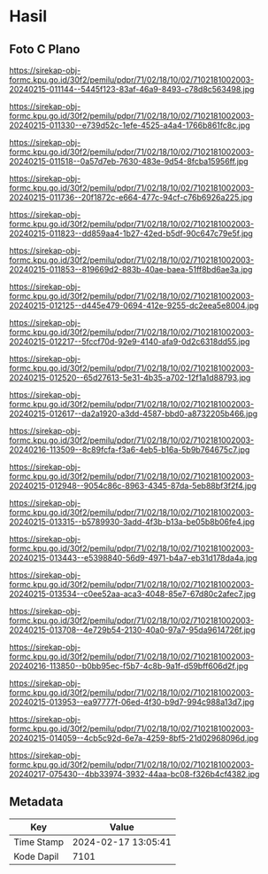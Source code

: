 # Hasil

## Foto C Plano

https://sirekap-obj-formc.kpu.go.id/30f2/pemilu/pdpr/71/02/18/10/02/7102181002003-20240215-011144--5445f123-83af-46a9-8493-c78d8c563498.jpg

https://sirekap-obj-formc.kpu.go.id/30f2/pemilu/pdpr/71/02/18/10/02/7102181002003-20240215-011330--e739d52c-1efe-4525-a4a4-1766b861fc8c.jpg

https://sirekap-obj-formc.kpu.go.id/30f2/pemilu/pdpr/71/02/18/10/02/7102181002003-20240215-011518--0a57d7eb-7630-483e-9d54-8fcba15956ff.jpg

https://sirekap-obj-formc.kpu.go.id/30f2/pemilu/pdpr/71/02/18/10/02/7102181002003-20240215-011736--20f1872c-e664-477c-94cf-c76b6926a225.jpg

https://sirekap-obj-formc.kpu.go.id/30f2/pemilu/pdpr/71/02/18/10/02/7102181002003-20240215-011823--dd859aa4-1b27-42ed-b5df-90c647c79e5f.jpg

https://sirekap-obj-formc.kpu.go.id/30f2/pemilu/pdpr/71/02/18/10/02/7102181002003-20240215-011853--819669d2-883b-40ae-baea-51ff8bd6ae3a.jpg

https://sirekap-obj-formc.kpu.go.id/30f2/pemilu/pdpr/71/02/18/10/02/7102181002003-20240215-012125--d445e479-0694-412e-9255-dc2eea5e8004.jpg

https://sirekap-obj-formc.kpu.go.id/30f2/pemilu/pdpr/71/02/18/10/02/7102181002003-20240215-012217--5fccf70d-92e9-4140-afa9-0d2c6318dd55.jpg

https://sirekap-obj-formc.kpu.go.id/30f2/pemilu/pdpr/71/02/18/10/02/7102181002003-20240215-012520--65d27613-5e31-4b35-a702-12f1a1d88793.jpg

https://sirekap-obj-formc.kpu.go.id/30f2/pemilu/pdpr/71/02/18/10/02/7102181002003-20240215-012617--da2a1920-a3dd-4587-bbd0-a8732205b466.jpg

https://sirekap-obj-formc.kpu.go.id/30f2/pemilu/pdpr/71/02/18/10/02/7102181002003-20240216-113509--8c89fcfa-f3a6-4eb5-b16a-5b9b764675c7.jpg

https://sirekap-obj-formc.kpu.go.id/30f2/pemilu/pdpr/71/02/18/10/02/7102181002003-20240215-012948--9054c86c-8963-4345-87da-5eb88bf3f2f4.jpg

https://sirekap-obj-formc.kpu.go.id/30f2/pemilu/pdpr/71/02/18/10/02/7102181002003-20240215-013315--b5789930-3add-4f3b-b13a-be05b8b06fe4.jpg

https://sirekap-obj-formc.kpu.go.id/30f2/pemilu/pdpr/71/02/18/10/02/7102181002003-20240215-013443--e5398840-56d9-4971-b4a7-eb31d178da4a.jpg

https://sirekap-obj-formc.kpu.go.id/30f2/pemilu/pdpr/71/02/18/10/02/7102181002003-20240215-013534--c0ee52aa-aca3-4048-85e7-67d80c2afec7.jpg

https://sirekap-obj-formc.kpu.go.id/30f2/pemilu/pdpr/71/02/18/10/02/7102181002003-20240215-013708--4e729b54-2130-40a0-97a7-95da9614726f.jpg

https://sirekap-obj-formc.kpu.go.id/30f2/pemilu/pdpr/71/02/18/10/02/7102181002003-20240216-113850--b0bb95ec-f5b7-4c8b-9a1f-d59bff606d2f.jpg

https://sirekap-obj-formc.kpu.go.id/30f2/pemilu/pdpr/71/02/18/10/02/7102181002003-20240215-013953--ea97777f-06ed-4f30-b9d7-994c988a13d7.jpg

https://sirekap-obj-formc.kpu.go.id/30f2/pemilu/pdpr/71/02/18/10/02/7102181002003-20240215-014059--4cb5c92d-6e7a-4259-8bf5-21d02968096d.jpg

https://sirekap-obj-formc.kpu.go.id/30f2/pemilu/pdpr/71/02/18/10/02/7102181002003-20240217-075430--4bb33974-3932-44aa-bc08-f326b4cf4382.jpg


## Metadata

| Key        | Value               |
| ---------- | ------------------- |
| Time Stamp | 2024-02-17 13:05:41 |
| Kode Dapil | 7101                |



